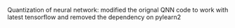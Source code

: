 Quantization of neural network: modified the orignal QNN code to work with latest tensorflow and removed the dependency on pylearn2
